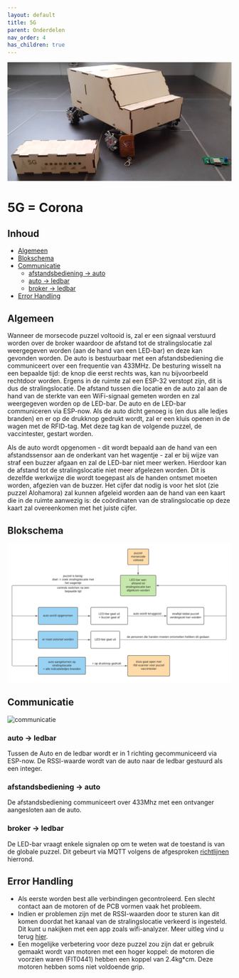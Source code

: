 ```yaml
---
layout: default
title: 5G
parent: Onderdelen
nav_order: 4
has_children: true
---
```

![afbeelding geheel](IMG_20210514_150400391.jpg)
# 5G = Corona

## Inhoud
 
- [Algemeen](#Algemeen)
- [Blokschema](#Blokschema)
- [Communicatie](#Communicatie)
  - [afstandsbediening -> auto](#afstandsbediening---auto)
  - [auto -> ledbar](#auto---ledbar)
  - [broker -> ledbar](#broker---ledbar) 
- [Error Handling](#Error-Handling)
 

## Algemeen
Wanneer de morsecode puzzel voltooid is, zal er een signaal verstuurd worden over de broker waardoor de afstand tot de stralingslocatie zal weergegeven worden (aan de hand van een LED-bar) en deze kan gevonden worden. De auto is bestuurbaar met een afstandsbediening die communiceert over een frequentie van 433MHz. De besturing wisselt na een bepaalde tijd: de knop die eerst rechts was, kan nu bijvoorbeeld rechtdoor worden.
Ergens in de ruimte zal een ESP-32 verstopt zijn, dit is dus de stralingslocatie. De afstand tussen die locatie en de auto zal aan de hand van de sterkte van een WiFi-signaal gemeten worden en zal weergegeven worden op de LED-bar. De auto en de LED-bar communiceren via ESP-now. Als de auto dicht genoeg is (en dus alle ledjes branden) en er op de drukknop gedrukt wordt, zal er een kluis openen in de wagen met de RFID-tag. Met deze tag kan de volgende puzzel, de vaccintester, gestart worden.

Als de auto wordt opgenomen - dit wordt bepaald aan de hand van een afstandssensor aan de onderkant van het wagentje - zal er bij wijze van straf een buzzer afgaan en zal de LED-bar niet meer werken. Hierdoor kan de afstand tot de stralingslocatie niet meer afgelezen worden. Dit is dezelfde werkwijze die wordt toegepast als de handen ontsmet moeten worden, afgezien van de buzzer.
Het cijfer dat nodig is voor het slot (zie puzzel Alohamora) zal kunnen afgeleid worden aan de hand van een kaart die in de ruimte aanwezig is: de coördinaten van de stralingslocatie op deze kaart zal overeenkomen met het juiste cijfer.

## Blokschema
![blok schema](blokschema.png)
## Communicatie
![communicatie](communicatie-geheel.jpg)
### auto -> ledbar
Tussen de Auto en de ledbar wordt er in 1 richting gecommuniceerd via ESP-now. De RSSI-waarde wordt van de auto naar de ledbar gestuurd als een integer.
### afstandsbediening -> auto
De afstandsbediening communiceert over 433Mhz met een ontvanger aangesloten aan de auto.
### broker -> ledbar
De LED-bar vraagt enkele signalen op om te weten wat de toestand is van de globale puzzel. Dit gebeurt via MQTT volgens de afgesproken [richtlijnen](https://project-es-20-21.github.io/General/MQTTchannels.html) hierrond.

## Error Handling
- Als eerste worden best alle verbindingen gecontroleerd. Een slecht contact aan de motoren of de PCB vormen vaak het probleem.
- Indien er problemen zijn met de RSSI-waarden door te sturen kan dit komen doordat het kanaal van de stralingslocatie verkeerd is ingesteld. Dit kunt u nakijken met een app zoals wifi-analyzer. Meer uitleg vind u terug [hier](https://project-es-20-21.github.io/General/docs/5g/software.html#Opmerkingen).
- Een mogelijke verbetering voor deze puzzel zou zijn dat er gebruik gemaakt wordt van motoren met een hoger koppel: de motoren die voorzien waren (FIT0441) hebben een koppel van 2.4kg\*cm. Deze motoren hebben soms niet voldoende grip.
